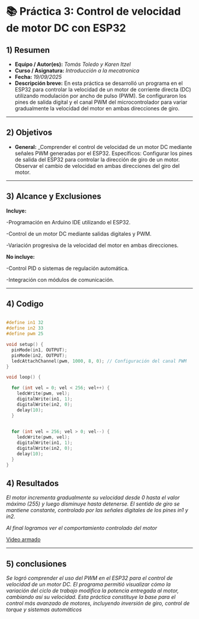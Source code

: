# 📚 Práctica 3: Control de velocidad de motor DC con ESP32

## 1) Resumen

- **Equipo / Autor(es):** _Tomás Toledo y Karen Itzel_  
- **Curso / Asignatura:** _Introducción a la mecatronica_  
- **Fecha:** _19/09/2025_  
- **Descripción breve:** En esta práctica se desarrolló un programa en el ESP32 para controlar la velocidad de un motor de corriente directa (DC) utilizando modulación por ancho de pulso (PWM). Se configuraron los pines de salida digital y el canal PWM del microcontrolador para variar gradualmente la velocidad del motor en ambas direcciones de giro.
---
## 2) Objetivos
- **General:** _Comprender el control de velocidad de un motor DC mediante señales PWM generadas por el ESP32.
Específicos:
Configurar los pines de salida del ESP32 para controlar la dirección de giro de un motor.
Observar el cambio de velocidad en ambas direcciones del giro del motor.
---

## 3) Alcance y Exclusiones
**Incluye:**

-Programación en Arduino IDE utilizando el ESP32.

-Control de un motor DC mediante salidas digitales y PWM.

-Variación progresiva de la velocidad del motor en ambas direcciones.

**No incluye:**

-Control PID o sistemas de regulación automática.

-Integración con módulos de comunicación.

---
## 4) Codigo

```cpp

#define in1 32
#define in2 33
#define pwm 25

void setup() {
  pinMode(in1, OUTPUT);
  pinMode(in2, OUTPUT);
  ledcAttachChannel(pwm, 1000, 8, 0); // Configuración del canal PWM
}

void loop() {

  for (int vel = 0; vel < 256; vel++) {
    ledcWrite(pwm, vel);
    digitalWrite(in1, 1);
    digitalWrite(in2, 0);
    delay(10);
  }

 
  for (int vel = 256; vel > 0; vel--) {
    ledcWrite(pwm, vel);
    digitalWrite(in1, 1);
    digitalWrite(in2, 0);
    delay(10);
  }
}
```


## 4) Resultados

_El motor incrementa gradualmente su velocidad desde 0 hasta el valor máximo (255) y luego disminuye hasta detenerse. El sentido de giro se mantiene constante, controlado por las señales digitales de los pines in1 y in2._



_Al final logramos ver el comportamiento controlado del motor_


[Video armado](https://youtu.be/vTdIwA4jg94)

---
## 5) conclusiones
_Se logró comprender el uso del PWM en el ESP32 para el control de velocidad de un motor DC. El programa permitió visualizar cómo la variación del ciclo de trabajo modifica la potencia entregada al motor, cambiando así su velocidad. Esta práctica constituye la base para el control más avanzado de motores, incluyendo inversión de giro, control de torque y sistemas automáticos_
